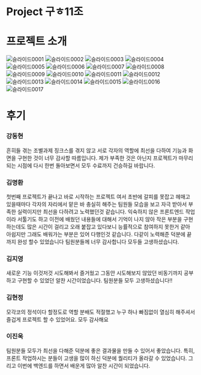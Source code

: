 # Project 구ㅎ11조

# 프로젝트 소개

![슬라이드0001](./구ㅎ11조/슬라이드0001.png)
![슬라이드0002](./구ㅎ11조/슬라이드0002.png)
![슬라이드0003](./구ㅎ11조/슬라이드0003.png)
![슬라이드0004](./구ㅎ11조/슬라이드0004.png)
![슬라이드0005](./구ㅎ11조/슬라이드0005.png)
![슬라이드0006](./구ㅎ11조/슬라이드0006.png)
![슬라이드0007](./구ㅎ11조/슬라이드0007.png)
![슬라이드0008](./구ㅎ11조/슬라이드0008.png)
![슬라이드0009](./구ㅎ11조/슬라이드0009.png)
![슬라이드0010](./구ㅎ11조/슬라이드0010.png)
![슬라이드0011](./구ㅎ11조/슬라이드0011.png)
![슬라이드0012](./구ㅎ11조/슬라이드0012.png)
![슬라이드0013](./구ㅎ11조/슬라이드0013.png)
![슬라이드0014](./구ㅎ11조/슬라이드0014.png)
![슬라이드0015](./구ㅎ11조/슬라이드0015.png)
![슬라이드0016](./구ㅎ11조/슬라이드0016.png)
![슬라이드0017](./구ㅎ11조/슬라이드0017.png)



# 후기

### 강동현

흔히들 겪는 조별과제 징크스를 겪지 않고 서로 각자의 역할에 최선을 다하여 기능과 화면을 구현한 것이 너무 감사할 따름입니다. 제가 부족한 것은 아닌지 프로젝트가 마무리되는 시점에 다시 한번 돌아보면서 모두 수료까지 건승하길 바랍니다.

### 김명환

첫번째 프로젝트가 끝나고 바로 시작하는 프로젝트 여서 초반에 갈피를 못잡고 헤매고 있을때마다 각자의 자리에서 맡은 바 충실히 해주는 팀원들 모습을 보고
자극 받아서 부족한 실력이지만 최선을 다하려고 노력했던것 같습니다. 익숙하지 않은 프론트엔드 작업이라 서툴기도 하고 이전에 배웠던 내용들에 대해서 기억이 나지 않아 작은 부분을 구현하는데도 많은 시간이 걸리고 오래 붙잡고 있다보니 능률적으로 참여하지 못한거 같아 아쉽지만 그래도 배워가는 부분은 있어 다행인것 같습니다.
다같이 노력해준 덕분에 끝까지 완성 할수 있었습니다 팀원분들께 너무 감사합니다
모두들 고생하셨습니다.

### 김지영

새로운 기능 이것저것 시도해봐서 즐거웠고
그동안 시도해보지 않았던 비동기까지 공부하고 구현할 수 있었던 알찬 시간이었습니다.
팀원분들 모두 고생하셨습니다!!

### 김현정

모각코의 정석이다 할정도로 역할
분배도 적절했고 누구 하나 빠짐없이
열심히 해주셔서 즐겁게 프로젝트
할 수 있었어요. 모두 감사해요

### 이진욱

팀원분들 모두가 최선을 다해준 덕분에 좋은 결과물을 만들 수 있어서 좋았습니다.
특히, 프론트 작업하시는 분들이 고생을 많이 하신 덕분에 퀄리티가 올라갈 수 있었습니다.
그리고 이번에 백엔드를 하면서 배운게 많아 알찬 시간이 되었습니다.
